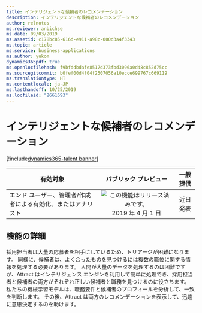 ```yaml
---
title: インテリジェントな候補者のレコメンデーション
description: インテリジェントな候補者のレコメンデーション
author: relnotes
ms.reviewer: anbichse
ms.date: 09/03/2019
ms.assetid: c178bc85-616d-e911-a98c-000d3a4f3343
ms.topic: article
ms.service: business-applications
ms.author: yukom
dynamics365pdf: true
ms.openlocfilehash: f9bfddbdafe8517d373fbd3096a0d48c852d75cc
ms.sourcegitcommit: b0fef00d4f04f2507056a10ecce699767c669119
ms.translationtype: HT
ms.contentlocale: ja-JP
ms.lasthandoff: 10/25/2019
ms.locfileid: "2661693"
---
```

# <a name="intelligent-candidate-recommendations"></a>インテリジェントな候補者のレコメンデーション
[!include[dynamics365-talent banner](../includes/dynamics365-talent.md)]

| 有効対象    |  パブリック プレビュー | 一般提供 | 
| ---------- | :----------: |:----------: |
|エンド ユーザー、管理者/作成者による有効化、またはアナリスト|![この機能はリリース済みです。](/dynamics365-release-plan/media/green-checkmark.png "この機能はリリース済みです。") 2019 年 4 月 1 日| 近日発表|






## <a name="feature-details"></a>機能の詳細
<!--feature detail start -->
採用担当者は大量の応募者を相手にしているため、トリアージが困難になります。 同様に、候補者は、よく合ったものを見つけるには複数の職位に関する情報を処理する必要があります。 人間が大量のデータを処理するのは困難ですが、Attract はインテリジェンス エンジンを利用して簡単に処理でき、採用担当者と候補者の両方がそれぞれ正しい候補者と職務を見つけるのに役立ちます。 私たちの機械学習モデルは、職務要件と候補者のプロフィールを分析して、一致を判断します。 その後、Attract は両方のレコメンデーションを表示して、迅速に意思決定するのを助けます。
<!--feature detail end -->









